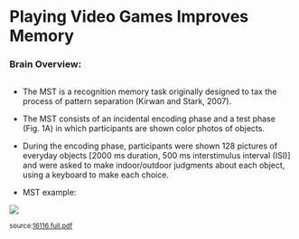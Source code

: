 # Playing Video Games Improves Memory

### Brain Overview:

![]()

- The MST is a recognition memory task originally designed to tax the process of pattern separation (Kirwan and Stark, 2007). 
- The MST consists of an incidental encoding phase and a test phase (Fig. 1A) in which participants are shown color photos of objects. 
- During the encoding phase, participants were shown 128 pictures of everyday objects [2000 ms duration, 500 ms interstimulus interval (ISI)] and were asked
to make indoor/outdoor judgments about each object, using a keyboard to make each choice.

- MST example: 

![](https://www.researchgate.net/profile/Nurit_Gronau/publication/277576584/figure/fig2/AS:294332633501701@1447185776524/Figure-2-Examples-of-the-stimulus-display-in-the-different-conditions-during-the.png)

<sup>source:[16116.full.pdf](http://www.jneurosci.org/content/jneuro/35/49/16116.full.pdf)</sup>

